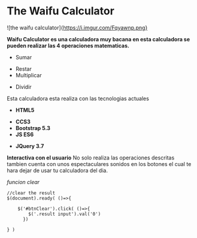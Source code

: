 # The Waifu Calculator 

![the waifu calculator]{https://i.imgur.com/Fqyawnp.png}

**Waifu Calculator es una calculadora muy bacana
en esta calculadora se pueden realizar las 4 operaciones
matematicas.**

- Sumar 
* Restar
* Multiplicar 
+ Dividir

Esta calculadora esta realiza con las tecnologias actuales

- **HTML5**
* **CCS3**
* **Bootstrap 5.3**
* **JS ES6**
+ **JQuery 3.7** 

**Interactiva con el usuario**
No solo realiza las operaciones descritas tambien 
cuenta con unos espectaculares sonidos en los botones
el cual te hara dejar de usar tu calculadora del dia.

*funcion clear*
```
//clear the result
$(document).ready( ()=>{

    $('#btnClear').click( ()=>{
        $('.result input').val('0')
      })

} )
```
